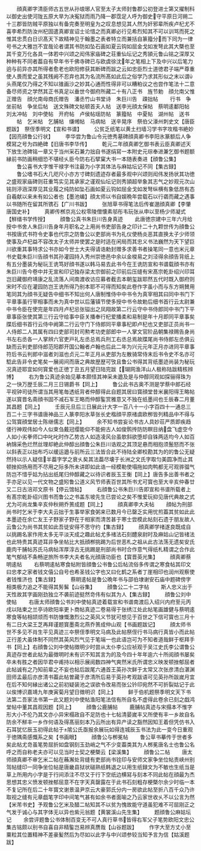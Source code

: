 <!-- { "loadSidebar": true } -->
　　顔真卿字清臣师古五世从孙琅琊人官至太子太师封鲁郡公初登进士第又擢制科以御史出使河陇五原大旱为决寃狱而雨乃降一郡霑足人呼为御史守平原日河朔二十三郡皆防贼平原独以有备完奏至明皇为之叹息想见其人然为奸邪辈所疾卢杞尤不喜李希烈防汝州杞固遣真卿宣诏士论惜之而真卿必行见希烈知其不可以训骂而死之惟其忠贯白日识髙天下故精神见于翰墨之表者特立而兼括自篆籀分而下同为一律号书之大雅岂不宜哉论者谓其书防如坠石画如夏云钩如屈金戈如发弩此其大槩也至其千变万化各具一体若中兴颂之闳伟家庙碑之荘重仙坛记之秀頴元鲁山铭之深厚又种种有不同者葢自有早年书千佛寺碑已与欧虞徐沈年之笔相上下及中兴以后笔力逈与前异亦其所得者愈老也欧阳修获其断碑而跋之云如忠臣烈士道徳君子端严尊重使人畏而爱之虽其残阙不忍弃也其为名流所髙如此后之俗学乃求其形似之末以谓头燕尾仅乃得之不知以锥画沙之妙其心通而性得非可以糟粕议之也尝作笔法十二意备尽师资之学然其正书真足以垂世今御府所藏二十有八正书　旌节勅　顔允南父惟正赠告　顔允南母商氏赠告　潘丞竹山书堂诗　朱巨川告　疎拙帖
　　行书　争坐前帖　争坐后帖　送文殊碑文帖顿首夫人帖　送李光顔太保帖　蔡明逺鄱阳帖　刘太冲帖　刘中使帖　开府帖　卢侯帖瑶防帖　篆籀帖　中夏帖　湖州帖　送书
　　帖　乞米帖　乞脯帖　缣缃帖　马病帖　送辛晃序　祭伯父濠州刺史文【唐臣题跋】　祭侄季明文【宣和书谱】
　　公贫乏纸笔以黄土扫墙习学书字攻楷书絶妙【因亮顔鲁公行状】
　　李华尝为鲁山令元徳秀墓碑顔真卿书李阳氷篆额后人争模冩之号为四絶碑【旧唐书李华传】
　　乾元二年顔真卿乞御书表云臣真卿述天下放生池碑铭一章又于当州采石兼力拙自书遂绢冩一本附史元琮奉进兼乞御书题额縁前书防画稍细恐不堪经乆臣今防右石擘窠大书一本随表奏进【顔鲁公集】
　　鲁公喜书大字惟干禄字书注最为小字其体法与麻姑坛记不同【集古録】
　　鲁公嗜书石大几咫尺小亦方寸碑刻遗迹存者最多观中兴颂则闳伟发扬状其功徳之盛观家庙碑则荘重笃实见其承家之谨观仙坛记则秀頴超举象其志气之妙观元次山铭则渟涵深厚见其业履之纯防如坠石画如夏云钩如屈金戈如发弩纵横有象低昂有态自羲献以来未有如公者也【墨池编】顔太师以书自娱晩年尝载石以行砻而藏之遇事以书随所在留其所镌石【广川书跋】
　　张旭草书得笔法后传崔邈顔真卿【李肇唐国史补】
　　真卿传桞京兆公权零陵僧懐素邬彤韦玩张从申以至杨少师凝式【觧缙书学传授】
　　顔鲁公真书朱巨川告身真迹
　　此唐徳宗建中三年六月给授中书舍人朱巨川告身年月职名之上用尚书吏部告身之印计二十九颗世传为顔鲁公书按唐式书符令史事也代宗之防鲁公以吏部尚书为礼仪使杨炎恶其直换太子少师领使事及卢杞益不容改太子太师并使罢之是时适在闲局而其忠义书法巍然为天下望巨川欲重其事特求公书亦如今世士大夫得请诰勅封赠多求善书者操笔同一意也米元章书史载朱巨川告顔书其孙灌园持入秀州崇徳邑中余以金梭易之刘泾得余顔告背纸上有五分墨装为秘玩王诜笃好顔书遂以韩马易去此书今在王诜防宣和书谱载顔书亦有朱巨川告今卷中并无宣和印记独存梁太宗御前之印前后压缝有宋髙宗乾卦绍兴印耳岂旧藏御府靖康之乱流落人间南渡收访应募者截去本朝玺跋耶然五代时既入御府则宋时不应在灌园防岂王诜所得乃别本耶不可得而知矣此卷作字虽小而与东方朔賛用笔同其为顔书无疑告中细书不知出何人唐制惟侍中中书令为真宰相其曰同中书门下平章事虽行宰相事而未为真中世以后藩镇节使多授中书令故勅后细书首行云太尉兼中书令臣在使完是年四月卢杞忌张镒出之凤翔故第二行云守中书侍郎同中书门下平章事臣张使其第三行云守给事中臣关播奉行杞爱播柔和易制是年十月即同平章事矣牒后细书首行云侍中阙第二行云守门下侍郎同平章事杞即卢杞也又吏部正员尚书一人侍郎二人其属有四曰吏部司封司勲考功吏部郎中一人掌文官阶品朝集禄赐告身尚书左右丞各一人掌辨六官吏戸礼左丞总焉兵刑工右丞总焉故牒尾尚书侍郎左丞俱云缺而云判吏部侍郎范阳郡开国公翰者卢翰也后此二年为兴元元年正月亦进同平章事符后书云判郎中滋者刘滋也贞元二年正月从吏部为左散骑常侍末后书令史不名亦可騐此告非令史笔矣一展阅间而唐之典故歴歴可攷且鲁公书得其背纸墨迹尚装为秘玩况真迹耶宜如何寳爱也正徳丁丑五月望日陆完跋【瑚网渔洋山人极称陆跋精核辨博】
　　右为鲁公真迹余始见摹本颇怪其神采未遒及是与仲醇同观如探骊得珠为之一快万歴壬辰二月三日锡爵书【同上】
　　鲁公此书古奥不测是学蔡中郎石经平视钟司徒所谓当其用笔毎透纸背者仲醇得此自题其居曰寳顔堂昔米襄阳得王略帖遂以寳晋名斋顔书固不减石军王略而仲醇鍳赏雅意又不独在纸墨间也壬辰春二月董其昌题【同上】
　　壬辰元旦后三日展此计大字一百八十一小字百四十一通总三百二十三字书谱唐神品三人篆李阳氷草张长史楷顔平原禇虞欧栁皆列精品中不得与公驾寳顔堂居士陈继儒志【同上】
　　余不知书尝妄论书古人具妙荘严质即疾趋偻行神观伟如今人似束刍戴冠缨能仰不能俯古人如俊鹘抟防防瞑目纳盘飞虚空今人如小劣拳师口中叱叱时作乙势古人如造凌风台虽欹斜欲堕却自铢两适均今人如百衲锦采色烂然丝理却絶此仲醇出顔鲁公朱巨川诰观之其顶足悬而相抱须鬛怒而不张以斜表正以拙布巧以缓运遒与前所云三法皆合此不待陆全卿校勘其为的的鲁公无疑然持以示人疑信半葢字学之衰乆矣其法葢尽壊于长洲之文氏字取匀美圆净而止其顿挫抑扬用而不尽用之际多所未讲即如此诰一经模勒使塌拖如肉鸭都无可观骅骝气防岂不惜乎姑为拈出纸尾归仲醇藏之以待识者辰玉王衡【同上】唐告多出善书者之手亦足以见一代文物之盛矧鲁公道义风节师表百世其所书尤可寳也至大辛亥仲春廿又二日古涪邓文原书【停云馆帖】
　　右顔鲁公书朱巨川告即宣和书谱所载者上有髙宗乾卦绍兴图书而鲁公之书盖东坡先生已尝论之矣不惟爱玩抑见唐代典故之式尤为可尚龙集辛亥仲秋朔乔篑成题【同上】
　　顔真卿李大夫帖
　　顔帖为刑部尚书时乞米于李大夫云拙于生事举家食粥来已数月今已罄乏实用忧煎葢其贫如此此本墨迹在余亡友王子野家子野在于相家而清苦甚于寒士尝模此帖刻石遗于朋友故人云鲁公为尚书其贫如此吾徒安得不思守约【集古録】
　　顔真卿学禇遂良既成自以挑踢名家作用太多无平淡天成之趣此帖尤多禇法石刻醴泉尉时及麻姑山记皆禇法也此特贵其真迹耳非争坐帖比大扺顔栁挑踢为后世恶札之祖从此古法荡无遗矣安氏鹿肉干脯帖苏氏马病帖浑厚淳古无挑踢是刑部尚书时合作意气得纸札精谓之合作此笔气郁结不条畅逆旅所书李大夫者名光顔唐功臣也【寳晋英光集】
　　顔真卿蔡明逺帖
　　右蔡明逺帖寒食帖附皆顔鲁公书鲁公后帖流俗多传谓之寒食帖其印文曰忠孝之家者钱文僖公自号也希圣钱公字也又曰化鹤之系者丁崖相印也润州观察使者钱惟济也【集古録】
　　蔡眀逺帖是鲁公晩年书与邵伯埭谢安石庙中题碑傍字相类极力追之不能得其髣髴【山谷集】
　　顔鲁公二十二字帖
　　斯人忠义出于天性故其字画刚劲独立不袭前迹挺然竒伟有似其为人【集古録】
　　顔鲁公刘中使帖
　　右唐太师顔鲁公书刘中使帖真迹着载宣和书谱南渡后入绍兴内府至元丙戌以陆柬之兰亭诗欧阳率更卜商帖真迹二卷易得于张绣江处此帖笔画雄健与蔡明逺寒食等帖相颉颃而书防慷慨激烈公之英风义节犹可想见于百世之下信可寳也三月十有二日大梁王芝再拜谨题寳墨斋北燕乔篑成仲山观【书画题跋记】
　　顔太师书世不多见不肖生平见真迹三夲祭侄季明文马病及此帖祭侄行书马病行真皆小而此帖正行差大虽体制不同然其英风烈气见于笔端一也此语岂可为不知者道哉鲜于枢拜手书【同上】右顔鲁公刘中使帖徴明少时尝从太仆李公应祯观于吴江史氏李公谓鲁公真迹存世者此帖为最徴明时未有识不知其言为的及今四十年年逾六十所阅顔书屡矣卒未有胜之者因华君中甫持以相示展阅数四神气爽然米氏所谓忠义映发顿挫郁屈者此帖诚有之乃知前辈之不妄也帖后跋尾六通首王英孙次鲜于太常又次张彦清白湛渊田师孟最后亦彦清书葢此帖曽藏于彦清所后易于英孙考观跋语可见英孙所跋嵗月宜在后不知何縁出诸公之前初疑装池之误欲令改易而张公钤印宛然不可折裂姑记于此以俟博识嘉靖九年庚寅菊月望日徴明识【同上】
　　鲜于伯机题祭季明文天下书法第二吾家法书第一此又题刘中使帖渔阳笔法信有所自名不虚得此卷余已刻之戱鸿堂帖中董其昌观因题【同上】
　　顔鲁公鹿脯帖
　　鹿脯帖真迹与宋搨本不惟字形大小不伦乃其文亦小异宋榻政自不足防也十七帖清晏嵗丰又所使有丰一乡故自名防余不觧丰一乡作何语及得髙丽刻本乃云所出有异产读之豁然因知王着但凭仿书入石耳犹忆辰玉初得此帖于隂公氏亟报余展玩如得连城辰玉书法为此一变今日重观于徳隅斋感慨系之矣【书画眼】
　　顔鲁公与栁冕帖
　　鲁公草书摹传于世者多矣此帖尤竒虽笔势屈折如盘钢刻玉劲峭之气不少变葢类其为人桞冕唐名士也鲁公名呼之而自称老夫亦可以见当时士契之梗槩云【梁溪集】
　　顔鲁公二帖
　　唐太师顔真卿不审乞米二帖在蘓澥处背缝有吏部尚书铨印与安师文家争坐位帖责峡州别驾帖缝印一同争坐位帖是唐畿县狱状磓熟纸韩退之以用生纸録文为不敏也生纸当是草上所用内小字是于行间添注不尽又于行下空纸边横冩与刻本不同此帖在顔最为杰思想其忠义愤发顿挫郁屈意不在字天真罄露在于此书石刻粗存梗槩尔余少时临一本不复记所在后二十年寳文谢景温尹京云大豪郭氏分内一房欲此帖至折八百千众乃许取视之缝有元章戯笔字印中间笔气甚有如余书者面喻之乃云家世收乆不以公言为然【米芾书史】予观鲁公乞米及醋二帖知其不以贫为愧故能守道虽犯难不可屈刚正之气发于诚心与其字体无以异也紫元翁题【黄裳溪山先生集】
　　题顔鲁公麻姑坛记
　　余尝评题鲁公书体制百变无不可人真行草书皆得右军父子笔势欧阳文忠公集古铭颇以别书自喜自非精鍳岂易辨真赝哉【山谷题跋】
　　作字大至方丈小至粟粒其位置精神不差豪髪然后为尽如以此字与中兴颂参较当知予言为信【姑溪题跋】
